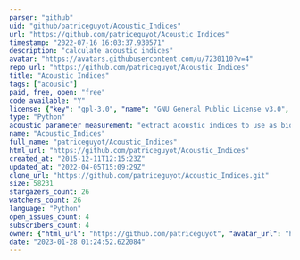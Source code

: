 ```yaml
---
parser: "github"
uid: "github/patriceguyot/Acoustic_Indices"
url: "https://github.com/patriceguyot/Acoustic_Indices"
timestamp: "2022-07-16 16:03:37.930571"
description: "calculate acoustic indices"
avatar: "https://avatars.githubusercontent.com/u/7230110?v=4"
repo_url: "https://github.com/patriceguyot/Acoustic_Indices"
title: "Acoustic Indices"
tags: ["acousic"]
paid, free, open: "free"
code available: "Y"
license: {"key": "gpl-3.0", "name": "GNU General Public License v3.0", "spdx_id": "GPL-3.0", "url": "https://api.github.com/licenses/gpl-3.0", "node_id": "MDc6TGljZW5zZTk="}
type: "Python"
acoustic parameter measurement: "extract acoustic indices to use as biodiversity proxy"
name: "Acoustic_Indices"
full_name: "patriceguyot/Acoustic_Indices"
html_url: "https://github.com/patriceguyot/Acoustic_Indices"
created_at: "2015-12-11T12:15:23Z"
updated_at: "2022-04-05T15:09:29Z"
clone_url: "https://github.com/patriceguyot/Acoustic_Indices.git"
size: 58231
stargazers_count: 26
watchers_count: 26
language: "Python"
open_issues_count: 4
subscribers_count: 4
owner: {"html_url": "https://github.com/patriceguyot", "avatar_url": "https://avatars.githubusercontent.com/u/7230110?v=4", "login": "patriceguyot", "type": "User"}
date: "2023-01-28 01:24:52.622084"
---
```

